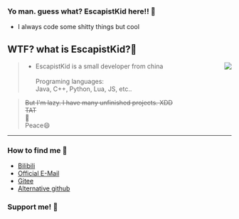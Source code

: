 ### Yo man. guess what? EscapistKid here!! 👋 

- I always code some shitty things but cool

## WTF? what is EscapistKid?🤔
<img align="right" src="https://github-readme-stats.vercel.app/api?username=recalltang&count_private=true&show_icons=true&theme=tokyonight">

> - EscapistKid is a small developer from china\
> \
> Programing languages: \
> Java, C++, Python, Lua, JS, etc..

> <s>But I'm lazy. I have many unfinished projects. XDD</s>\
> <s>TAT</s>\
> 🙏\
> Peace😄
---
### How to find me 📑
- [Bilibili](https://space.bilibili.com/327349365)
- [Official E-Mail](escapistkid@foxmail.com)
- [Gitee](https://gitee.com/MOG_TANG)
- [Alternative github](https://github.com/recalltang)

### Support me! 🥰
